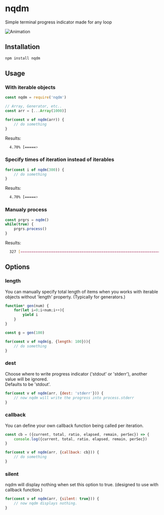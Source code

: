 # nqdm
Simple terminal progress indicator made for any loop

![Animation](https://raw.githubusercontent.com/Yuhsak/nqdm/images/nqdm.gif)

## Installation

```sh
npm install nqdm
```

## Usage

### With iterable objects

```js
const nqdm = require('nqdm')

// Array, Generator, etc..
const arr = [...Array(1000)]

for(const v of nqdm(arr)) {
	// do something
}
```

Results:

```sh
  4.70% [=====>                                                            ] 00:00:04 00:01:37 [1923.72 iter/sec]
```

### Specify times of iteration instead of iterables

```js
for(const i of nqdm(300)) {
	// do something
}
```

Results:

```sh
  4.70% [=====>                                                            ] 00:00:04 00:01:37 [1923.72 iter/sec]
```

### Manualy process

```js
const prgrs = nqdm()
while(true) {
	prgrs.process()
}
```

Results:

```sh
  327 [=============================================================================] 00:00:04 [2089.72 iter/sec]
```

## Options

### length

You can manually specify total length of items when you works with iterable objects without 'length' property. (Typically for generators.)

```js
function* gen(num) {
	for(let i=0;i<num;i++){
		yield i
	}
}

const g = gen(100)

for(const v of nqdm(g, {length: 100})){
	// do something
}
```

### dest

Choose where to write progress indicator ('stdout' or 'stderr'), another value will be ignored.  
Defaults to be 'stdout'.

```js
for(const v of nqdm(arr, {dest: 'stderr'})) {
	// now nqdm will write the progress into process.stderr
}
```

### callback

You can define your own callback function being called per iteration.

```js
const cb = ({current, total, ratio, elapsed, remain, perSec}) => {
	console.log({current, total, ratio, elapsed, remain, perSec})
}

for(const v of nqdm(arr, {callback: cb})) {
	// do something
}

```

### silent

nqdm will display nothing when set this option to true. (designed to use with callback function.)

```js
for(const v of nqdm(arr, {silent: true})) {
	// now nqdm displays nothing.
}
```